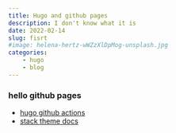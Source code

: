 ```yaml
---
title: Hugo and github pages
description: I don't know what it is
date: 2022-02-14
slug: fisrt
#image: helena-hertz-wWZzXlDpMog-unsplash.jpg
categories:
    - hugo
    - blog
---
```


### hello github pages
- [hugo github actions](https://gohugo.io/hosting-and-deployment/hosting-on-github/)
- [stack theme docs](https://docs.stack.jimmycai.com/zh/)
